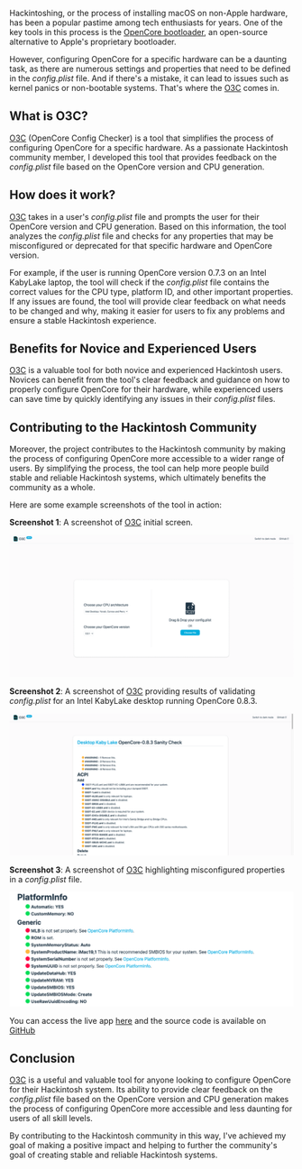 Hackintoshing, or the process of installing macOS on non-Apple hardware, has been a popular pastime among tech enthusiasts for years. One of the key tools in this process is the [OpenCore bootloader](https://dortania.github.io/OpenCore-Install-Guide), an open-source alternative to Apple's proprietary bootloader.

However, configuring OpenCore for a specific hardware can be a daunting task, as there are numerous settings and properties that need to be defined in the *config.plist* file. And if there's a mistake, it can lead to issues such as kernel panics or non-bootable systems. That's where the [O3C](https://velickovicdj.github.io/O3C/) comes in. 

## What is O3C?

[O3C](https://velickovicdj.github.io/O3C/) (OpenCore Config Checker) is a tool that simplifies the process of configuring OpenCore for a specific hardware. As a passionate Hackintosh community member, I developed this tool that provides feedback on the *config.plist* file based on the OpenCore version and CPU generation.

## How does it work?

[O3C](https://velickovicdj.github.io/O3C/) takes in a user's *config.plist* file and prompts the user for their OpenCore version and CPU generation. Based on this information, the tool analyzes the *config.plist* file and checks for any properties that may be misconfigured or deprecated for that specific hardware and OpenCore version.

For example, if the user is running OpenCore version 0.7.3 on an Intel KabyLake laptop, the tool will check if the *config.plist* file contains the correct values for the CPU type, platform ID, and other important properties. If any issues are found, the tool will provide clear feedback on what needs to be changed and why, making it easier for users to fix any problems and ensure a stable Hackintosh experience.

## Benefits for Novice and Experienced Users

[O3C](https://velickovicdj.github.io/O3C/) is a valuable tool for both novice and experienced Hackintosh users. Novices can benefit from the tool's clear feedback and guidance on how to properly configure OpenCore for their hardware, while experienced users can save time by quickly identifying any issues in their *config.plist* files.

## Contributing to the Hackintosh Community

Moreover, the project contributes to the Hackintosh community by making the process of configuring OpenCore more accessible to a wider range of users. By simplifying the process, the tool can help more people build stable and reliable Hackintosh systems, which ultimately benefits the community as a whole.

Here are some example screenshots of the tool in action:

**Screenshot 1**: A screenshot of [O3C](https://velickovicdj.github.io/O3C/) initial screen.

![Screenshot 1](/blog/posts/img/o3c/screenshot1.png)

**Screenshot 2**: A screenshot of [O3C](https://velickovicdj.github.io/O3C/) providing results of validating *config.plist* for an Intel KabyLake desktop running OpenCore 0.8.3.

![Screenshot 2](/blog/posts/img/o3c/screenshot2.png)

**Screenshot 3**: A screenshot of [O3C](https://velickovicdj.github.io/O3C/) highlighting misconfigured properties in a *config.plist* file.

![Screenshot 3](/blog/posts/img/o3c/screenshot3.png)

You can access the live app [here](https://velickovicdj.github.io/O3C/) and the source code is available on [GitHub](https://github.com/velickovicdj/O3C)

## Conclusion

[O3C](https://velickovicdj.github.io/O3C/) is a useful and valuable tool for anyone looking to configure OpenCore for their Hackintosh system. Its ability to provide clear feedback on the *config.plist* file based on the OpenCore version and CPU generation makes the process of configuring OpenCore more accessible and less daunting for users of all skill levels. 

By contributing to the Hackintosh community in this way, I've achieved my goal of making a positive impact and helping to further the community's goal of creating stable and reliable Hackintosh systems.